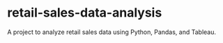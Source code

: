 # retail-sales-data-analysis
A project to analyze retail sales data using Python, Pandas, and Tableau.
